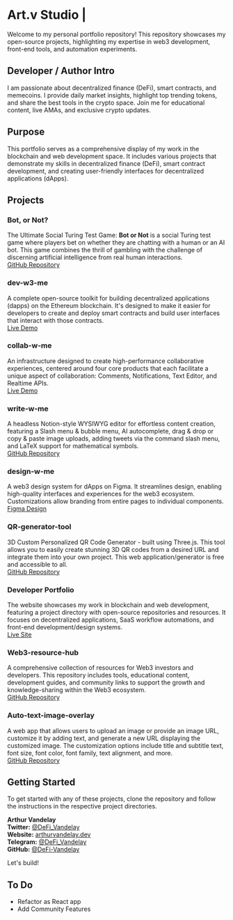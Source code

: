 # Art.v Studio |

Welcome to my personal portfolio repository! This repository showcases my open-source projects, highlighting my expertise in web3 development, front-end tools, and automation experiments.

## Developer / Author Intro

I am passionate about decentralized finance (DeFi), smart contracts, and memecoins. I provide daily market insights, highlight top trending tokens, and share the best tools in the crypto space. Join me for educational content, live AMAs, and exclusive crypto updates.

## Purpose

This portfolio serves as a comprehensive display of my work in the blockchain and web development space. It includes various projects that demonstrate my skills in decentralized finance (DeFi), smart contract development, and creating user-friendly interfaces for decentralized applications (dApps).

## Projects

### Bot, or Not?
The Ultimate Social Turing Test Game: **Bot or Not** is a social Turing test game where players bet on whether they are chatting with a human or an AI bot. This game combines the thrill of gambling with the challenge of discerning artificial intelligence from real human interactions.  
[GitHub Repository](https://github.com/Vandelay-Technologies/bot-or-not-interface)

### dev-w3-me
A complete open-source toolkit for building decentralized applications (dapps) on the Ethereum blockchain. It's designed to make it easier for developers to create and deploy smart contracts and build user interfaces that interact with those contracts.  
[Live Demo](https://build-w3-me-nextjs.vercel.app/)

### collab-w-me
An infrastructure designed to create high-performance collaborative experiences, centered around four core products that each facilitate a unique aspect of collaboration: Comments, Notifications, Text Editor, and Realtime APIs.  
[Live Demo](https://collab-w-me.vercel.app/)

### write-w-me
A headless Notion-style WYSIWYG editor for effortless content creation, featuring a Slash menu & bubble menu, AI autocomplete, drag & drop or copy & paste image uploads, adding tweets via the command slash menu, and LaTeX support for mathematical symbols.  
[GitHub Repository](https://github.com/DeFi-Vandelay/write-with-me)

### design-w-me
A web3 design system for dApps on Figma. It streamlines design, enabling high-quality interfaces and experiences for the web3 ecosystem. Customizations allow branding from entire pages to individual components.  
[Figma Design](https://www.figma.com/design/D2oqNEumORJaqWTtOX4Zwa/Art.V-Web3-%2F%2F-design-w-me?node-id=35137-26377&t=5dGs7ShJfoPknfHB-1)

### QR-generator-tool
3D Custom Personalized QR Code Generator - built using Three.js. This tool allows you to easily create stunning 3D QR codes from a desired URL and integrate them into your own project. This web application/generator is free and accessible to all.  
[GitHub Repository](https://github.com/DeFi-Vandelay/QR-Code-Generator)

### Developer Portfolio
The website showcases my work in blockchain and web development, featuring a project directory with open-source repositories and resources. It focuses on decentralized applications, SaaS workflow automations, and front-end development/design systems.  
[Live Site](https://arthurvandelay.dev/)

### Web3-resource-hub
A comprehensive collection of resources for Web3 investors and developers. This repository includes tools, educational content, development guides, and community links to support the growth and knowledge-sharing within the Web3 ecosystem.  
[GitHub Repository](https://github.com/DeFi-Vandelay/Web3-Resources)

### Auto-text-image-overlay
A web app that allows users to upload an image or provide an image URL, customize it by adding text, and generate a new URL displaying the customized image. The customization options include title and subtitle text, font size, font color, font family, text alignment, and more.  
[GitHub Repository](https://github.com/DeFi-Vandelay/imageCustomizerWeb)

## Getting Started

To get started with any of these projects, clone the repository and follow the instructions in the respective project directories.

**Arthur Vandelay**  
**Twitter:** [@DeFi_Vandelay](https://twitter.com/DeFi_Vandelay)  
**Website:** [arthurvandelay.dev](https://arthurvandelay.dev)  
**Telegram:** [@DeFi_Vandelay](https://t.me/DeFi_Vandelay)  
**GitHub:** [@DeFi-Vandelay](https://github.com/DeFi-Vandelay)

Let's build!

## To Do

- Refactor as React app
- Add Community Features
